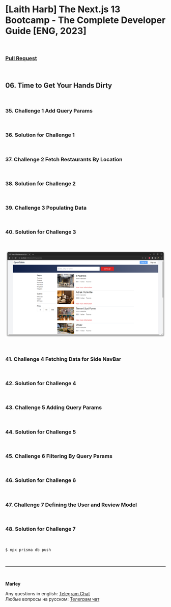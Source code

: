 # [Laith Harb] The Next.js 13 Bootcamp - The Complete Developer Guide [ENG, 2023]

<br/>

### [Pull Request](https://github.com/webmakaka/The-Next.js-13-Bootcamp-The-Complete-Developer-Guide/pull/4)

<br/>

## 06. Time to Get Your Hands Dirty

<br/>

### 35. Challenge 1 Add Query Params

<br/>

### 36. Solution for Challenge 1

<br/>

### 37. Challenge 2 Fetch Restaurants By Location

<br/>

### 38. Solution for Challenge 2

<br/>

### 39. Challenge 3 Populating Data

<br/>

### 40. Solution for Challenge 3

<br/>

![Application](/img/pic-ch06-img01.png?raw=true)

<br/>

### 41. Challenge 4 Fetching Data for Side NavBar

<br/>

### 42. Solution for Challenge 4

<br/>

### 43. Challenge 5 Adding Query Params

<br/>

### 44. Solution for Challenge 5

<br/>

### 45. Challenge 6 Filtering By Query Params

<br/>

### 46. Solution for Challenge 6

<br/>

### 47. Challenge 7 Defining the User and Review Model

<br/>

### 48. Solution for Challenge 7

<br/>

```
$ npx prisma db push
```

<br/>

---

<br/>

**Marley**

Any questions in english: <a href="https://jsdev.org/chat/">Telegram Chat</a>  
Любые вопросы на русском: <a href="https://jsdev.ru/chat/">Телеграм чат</a>
